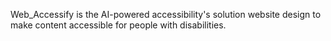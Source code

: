 Web_Accessify is the AI-powered accessibility's solution website design to make content accessible for people with disabilities.
